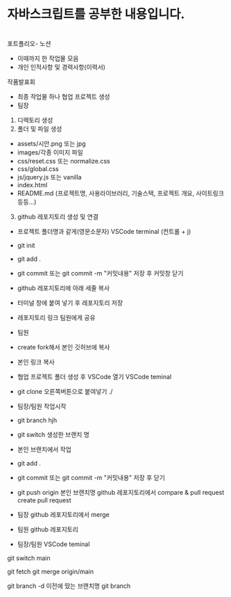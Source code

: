 # 자바스크립트를 공부한 내용입니다.

# 

포트폴리오- 노션
- 이때까지 한 작업물 모음
- 개인 인적사항 및 경력사항(이력서)

작품발표회 
- 최종 작업물 하나 
협업 프로젝트 생성
- 팀장 
1. 디렉토리 생성 
2. 폴더 및 파일 생성
- assets/시안.png 또는 jpg
- images/각종 이미지 파일
- css/reset.css 또는 normalize.css
- css/global.css
- js/jquery.js 또는 vanilla
- index.html
- README.md (프로젝트명, 사용라이브러리, 기술스택, 프로젝트 개요, 사이트링크 등등...)
3. github 레포지토리 생성 및 연결
- 프로젝트 폴더명과 같게(영문소문자)
VSCode terminal (컨트롤 + j)
- git init
- git add .
- git commit 또는 git commit -m "커밋내용"
저장 후 커밋창 닫기
- github 레포지토리에 아래 세줄 복사
- 터미널 창에 붙여 넣기 후 레포지토리 저장
- 레포지토리 링크 팀원에게 공유 

- 팀원
- create fork해서 본인 깃허브에 복사
- 본인 링크 복사
- 협업 프로젝트 폴더 생성 후 VSCode 열기
VSCode teminal
- git clone 오른쪽버튼으로 붙여넣기 ./

- 팀장/팀원 작업시작
- git branch hjh
- git switch 생성한 브랜치 명

- 본인 브랜치에서 작업
- git add .
- git commit 또는 git commit -m "커밋내용"
저장 후 닫기 
- git push origin 본인 브랜치명
github 레포지토리에서 
compare & pull request
create pull request

- 팀장
github 레포지토리에서 merge

- 팀원
github 레포지토리 

- 팀장/팀원
VSCode teminal

git switch main

git fetch
git merge origin/main

git branch -d 이전에 땄는 브랜치명
git branch 
